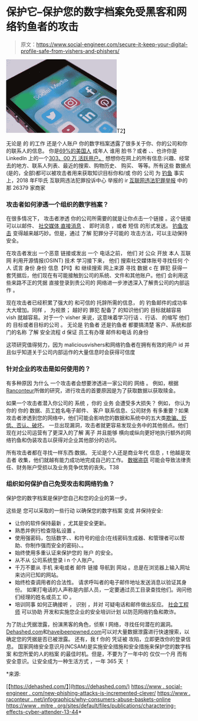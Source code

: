 # 保护它–保护您的数字档案免受黑客和网络钓鱼者的攻击

> 原文：<https://www.social-engineer.com/secure-it-keep-your-digital-profile-safe-from-vishers-and-phishers/>

![Secure It – Keep Your Digital Profile Safe from Vishers and Phishers](img/7cb056804b216d25727c1154a327387c.png)T2】

无论是 的 的工作 还是个人账户 你的数字档案透露了很多关于你、你的公司和你的联系人的信息。 你是[69%的美国人](https://www.pewresearch.org/fact-tank/2019/05/16/facts-about-americans-and-facebook/) 成年人 谁用 脸书？或者 、、也许你是 LinkedIn 上的一个[303、00 万 活跃用户。](https://99firms.com/blog/linkedin-statistics/) 想想你在网上的所有信息:兴趣、经常去的地方、联系人列表、最近的搜索、购物历史、 购买、 等等。所有这些 数据点 (是的，全部)都可以被攻击者用来获取知识目标你和/或 你的 公司 为 [钓鱼](https://www.social-engineer.org/framework/attack-vectors/phishing-attacks-2/) 事实上，2018 年F毕氏 互联网违法犯罪投诉中心 举报的 ir [互联网违法犯罪举报](https://www.fbi.gov/news/stories/ic3-releases-2018-internet-crime-report-042219) 中的那 26379 家商家

### 攻击者如何渗透一个组织的数字档案？

在很多情况下， 攻击者渗透 你的公司所需要的就是让你点击一个链接 。这个链接可以以邮件、 [社交媒体 直接消息](https://mediag.com/blog/social-media-hacking-in-2018/) 、 即时消息 ，或者 短信 的形式发送。 [钓鱼攻击](https://www.social-engineer.com/new-phishing-attacks-are-increasingly-clever/) 变得越来越巧妙。但是，通过 了解 犯罪分子可能的 攻击方法，可以主动保持安全。

在攻击者发出 一个恶意 链接或发出 一个 电话之前， 他们 对 公众 开放 本人 互联网 利用开源情报(OSINT) 技术 学习接下来， 他们 搜索社交媒体账号寻找任何 个人 谎言 身份 身份 信息【PII】和 继续搜索 网上来源 寻找 数据 c 在 罪犯 获得一套凭据后，他们现在有可能接触到公司的系统、文件和其他账户。他们 会利用这些来路不正的凭据 直接登录到贵公司的 网络进一步渗透深入了解贵公司的内部运作 。

现在攻击者已经积累了强大的 和可信的 托辞所需的信息， 的 钓鱼邮件的成功率大大增加。同样 ， 为视景； 越好的 罪犯 配备了 的知识他们的 目标就越容易 vish 就越容易。对于一个 visher 来说，这意味着学习行话 、行话、 的缩写 他们的 目标或者目标的公司 。 无论是 钓鱼者 还是钓鱼者 都要搞清楚 客户、系统和部门的名称 了解 安全流程 d 保证 员工有办理 邮件和电话 的身份

这项研究值得努力，因为 maliciousvishers和网络钓鱼者在拥有有效的用户 id 并且似乎知道关于公司内部运作的大量信息时会获得可信度

### 针对企业的攻击是如何使用的？

有多种原因 为什么 一个攻击者会想要渗透进一家公司的 网络 。 例如，根据[Ranconteur](https://www.raconteur.net/infographics/why-consumers-abandon-baskets-online)所做的研究，进行攻击的首要原因是为了获取数据以获取赎金。

如果一个攻击者潜入你公司的 系统 ，你的 业务 会遭受多大损失？ 例如， 你认为 你的 你的 数据、员工姓名电子邮件、 客户 联系信息、公司财务 有多重要？如果攻击者渗透到您的网络中，他们可能会影响您的数据和系统中的五大类[欺骗、贬低、否认、破坏](https://www.mitre.org/sites/default/files/publications/characterizing-effects-cyber-adversary-13-4173.pdf)。 一旦出现漏洞，攻击者就更容易发现业务中的其他弱点。他们现在对公司运营有了更深入的了解 离子 并且能够 横向或纵向更好地执行额外的网络钓鱼和伪装攻击以获得对企业其他部分的访问。

所有攻击者都在寻找一样东西:数据。 无论是个人还是商业年代 信息 ，t 他越是攻击者 收集，他们就越有能力成功地完成自己的工作。 [数据盗窃](https://smallbusiness.chron.com/effects-computer-hacking-organization-17975.html) 可能会导致法律责任、财务账户受损以及业务竞争优势的丧失。T38

### 组织如何保护自己免受攻击和网络钓鱼？

保护您的数字档案是保护您自己和您的企业的第一步。

这些是 您可以采取的一些行动 以确保您的数字档案 变成 并保持安全:

*   让你的软件保持最新 ，尤其是安全更新。
*   熟悉并例行检查隐私设置 。
*   使用强密码，包括数字、、和符号的组合(在线密码生成器、和管理者可以帮助、你制作强而安全的密码)、。
*   始终使用多重认证来保护您的 账户 的安全。
*   从不从 公司系统登录 i n 个人账户。
*   千万不要从 手机 来电或者 邮件 链接 导航到 网站 。总是在浏览器上输入网址来访问已知的网站。
*   始终检查调用者的合法性。 请求呼叫者的电子邮件地址发送消息以验证其身份。 如果打电话的人声称是内部人员，一定要通过员工目录查找他们。询问他们经理的姓名或员工 ID 。
*   培训同事 如何正确接听 ， 识别 ，并对 可疑电话和邮件做出反应。 [社会工程师](https://www.social-engineer.com/social-engineering-services/) 可以协助 开发和实施您企业的安全培训计划 以防范网络钓鱼和欺诈。  

为了防止凭据泄露，扮演黑客的角色，侦察 I 网络，寻找任何潜在的漏洞。[Dehashed.com](https://dehashed.com/)和[haveibeenpwned.com](https://haveibeenpwned.com/)可以对大量数据泄露进行快速搜索，以确定您的凭据是否已被泄露。 还有，我 f 你的 凭证被 攻陷，立即更改你的登录信息。 国家网络安全意识月(NCSAM)是实施安全措施和安全措施来保护您的数字档案 和您所爱的人的档案 的最佳时机。但是，不要为了一年中的 仅仅一个月 而有安全意识。让安全成为一种生活方式 ，一年 365 天 ！

*来源:

[【https://dehashed.com/】](https://dehashed.com/)
[https://www . social-engineer . com/new-phishing-attacks-is-incremented-clever/](https://www.social-engineer.com/new-phishing-attacks-are-increasingly-clever/)
[https://www . raconteur . net/infographics/why-consumers-abuse-baskets-online](https://www.raconteur.net/infographics/why-consumers-abandon-baskets-online)
[https://www . mitre . org/sites/default/files/publications/charactering-effects-cyber-attender-13-44](https://www.mitre.org/sites/default/files/publications/characterizing-effects-cyber-adversary-13-4173.pdf)*
